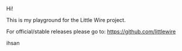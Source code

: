 Hi!

This is my playground for the Little Wire project.

For official/stable releases please go to: https://github.com/littlewire

ihsan
